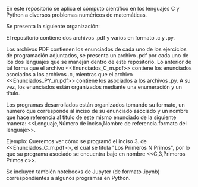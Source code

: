 En este repositorio se aplica el cómputo científico en los lenguajes C y Python a diversos problemas numéricos de matemáticas.

Se presenta la siguiente organización:

El repositorio contiene dos archivos .pdf y varios en formato .c y .py.

Los archivos PDF contienen los enunciados de cada uno de los ejercicios de programación adjuntados, se presenta un archivo .pdf 
por cada uno de los dos lenguajes que se manejan dentro de este repositorio. Lo anterior de tal forma que el archivo <<Enunciados_C_m.pdf>> contiene 
los enunciados asociados a los archivos .c, mientras que el archivo <<Enunciados_PY_m.pdf>> contiene los asociados a los archivos .py. A su vez,
los enunciados están organizados mediante una enumeración y un título.

Los programas desarrollados están organizados tomando su formato, un número que corresponde al inciso de su enunciado asociado
y un nombre que hace referencia al título de este mismo enunciado de la siguiente manera: <<Lenguaje,Número de inciso,Nombre de referencia.formato del lenguaje>>.

Ejemplo: Queremos ver cómo se programó el inciso 3. de <<Enunciados_C_m.pdf>>, el cual se titula "Los Primeros N Primos", por lo que su programa asociado se encuentra
bajo en nombre <<C,3,Primeros Primos.c>>.

Se incluyen también notebooks de Jupyter (de formato .ipynb) correspondientes a algunos programas en Python.
